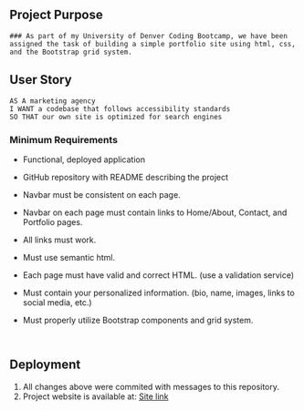 ## Project Purpose

```
### As part of my University of Denver Coding Bootcamp, we have been assigned the task of building a simple portfolio site using html, css, and the Bootstrap grid system.
```

## User Story

```
AS A marketing agency
I WANT a codebase that follows accessibility standards
SO THAT our own site is optimized for search engines
```

### Minimum Requirements

* Functional, deployed application 

* GitHub repository with README describing the project

* Navbar must be consistent on each page.

* Navbar on each page must contain links to Home/About, Contact, and Portfolio pages.

* All links must work.

* Must use semantic html.

* Each page must have valid and correct HTML. (use a validation service)

* Must contain your personalized information. (bio, name, images, links to social media, etc.)

* Must properly utilize Bootstrap components and grid system.
```


```

## Deployment

1. All changes above were commited with messages to this repository.
2. Project website is available at:
   [Site link](https://langjeff.github.io/HW_01_codeRefactor/)

